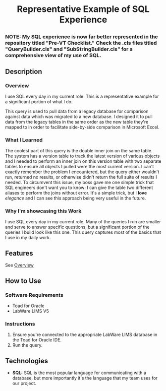 # <p align="center">Representative Example of SQL Experience</p>

### __NOTE: My SQL experience is now far better represented in the repository titled "Pre-VT Checklist." Check the .cls files titled "QueryBuilder.cls" and "SubStringBuilder.cls" for a comprehensive view of my use of SQL.__

## Description
### Overview
I use SQL every day in my current role. This is a representative example for a significant portion of what I do.

This query is used to pull data from a legacy database for comparison against data which was migrated to a new database. I designed it to pull data from the legacy tables in the same order as the new table they're mapped to in order to facilitate side-by-side comparison in Microsoft Excel.

### What I Learned
The coolest part of this query is the double inner join on the same table. The system has a version table to track the latest version of various objects and I needed to perform an inner join on this version table with two separate tables to ensure all objects I pulled were the most current version. I can't exactly remember the problem I encountered, but the query either wouldn't run, returned no results, or otherwise didn't return the full suite of results I needed. To circumvent this issue, my boss gave me one simple trick that SQL engineers don't want you to know: I can give the table two different aliases to perform the joins without error. It's a simple trick, but I __love__ _elegance_ and I can see this approach being very useful in the future.

### Why I'm showcasing this Work
I use SQL every day in my current role. Many of the queries I run are smaller and serve to answer specific questions, but a significant portion of the queries I build look like this one. This query captures most of the basics that I use in my daily work. 

## Features
See [Overview](#Overview)

## How to Use
### Software Requirements
* Toad for Oracle
* LabWare LIMS V5

### Instructions
1. Ensure you're connected to the appropriate LabWare LIMS database in the Toad for Oracle IDE.
2. Run the query.

## Technologies
* __SQL:__ SQL is the most popular language for communicating with a database, but more importantly it's the language that my team uses for our project.
